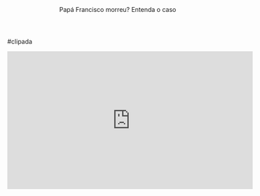 <header>Papá Francisco morreu? Entenda o caso</header>
<p>#clipada<p>
<iframe width="560" height="315" src="https://www.youtube.com/embed/ZT90C1OI-oo?si=uyDO_qOCCzA-eCmK&amp;start=7" title="YouTube video player" frameborder="0" allow="accelerometer; autoplay; clipboard-write; encrypted-media; gyroscope; picture-in-picture; web-share" referrerpolicy="strict-origin-when-cross-origin" allowfullscreen></iframe>